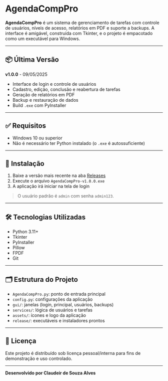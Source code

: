 # AgendaCompPro

**AgendaCompPro** é um sistema de gerenciamento de tarefas com controle de usuários, níveis de acesso, relatórios em PDF e suporte a backups. A interface é amigável, construída com Tkinter, e o projeto é empacotado como um executável para Windows.

---

## 📦 Última Versão

**v1.0.0** - 09/05/2025

- Interface de login e controle de usuários
- Cadastro, edição, conclusão e reabertura de tarefas
- Geração de relatórios em PDF
- Backup e restauração de dados
- Build `.exe` com PyInstaller

---

## ✅ Requisitos

- Windows 10 ou superior
- Não é necessário ter Python instalado (o `.exe` é autossuficiente)

---

## 🚀 Instalação

1. Baixe a versão mais recente na aba [Releases](https://github.com/ClaudeirSAlves/mine-agenda/releases)
2. Execute o arquivo `AgendaCompPro-v1.0.0.exe`
3. A aplicação irá iniciar na tela de login

> O usuário padrão é `admin` com senha `admin123`.

---

## 🛠 Tecnologias Utilizadas

- Python 3.11+
- Tkinter
- PyInstaller
- Pillow
- FPDF
- Git

---

## 🗂 Estrutura do Projeto

- `AgendaCompPro.py`: ponto de entrada principal
- `config.py`: configurações da aplicação
- `gui/`: janelas (login, principal, usuários, backups)
- `services/`: lógica de usuários e tarefas
- `assets/`: ícones e logo da aplicação
- `release/`: executáveis e instaladores prontos

---

## 📄 Licença

Este projeto é distribuído sob licença pessoal/interna para fins de demonstração e uso controlado.

---

**Desenvolvido por Claudeir de Souza Alves**

